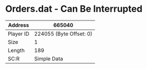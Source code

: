 #  Orders.dat - Can Be Interrupted
Address   | 665040
----------|-------------
Player ID | 224055 (Byte Offset: 0)
Size 	  | 1
Length 	  | 189
SC:R      | Simple Data


